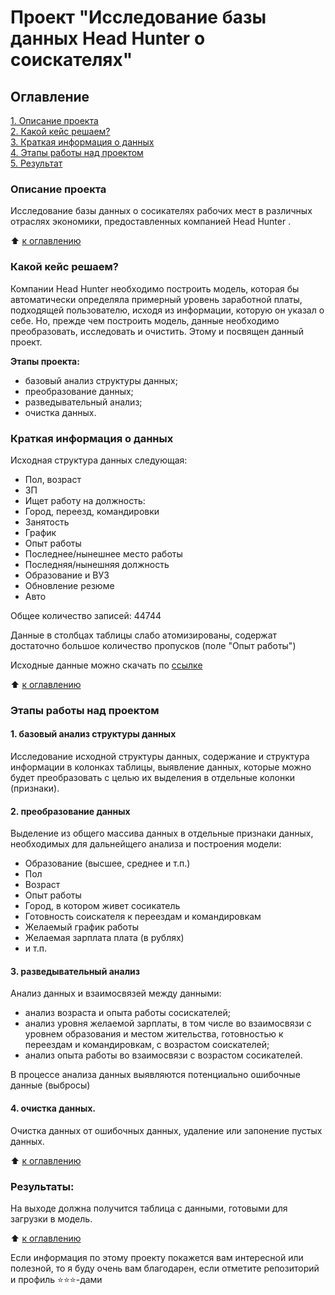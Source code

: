 # Проект "Исследование базы данных Head Hunter о соискателях"

## Оглавление  
[1. Описание проекта](#Описание-проекта)  
[2. Какой кейс решаем?](#Какой-кейс-решаем)  
[3. Краткая информация о данных](#Краткая-информация-о-данных)  
[4. Этапы работы над проектом](#Этапы-работы-над-проектом)  
[5. Результат](#Результаты)    

### Описание проекта    
Исследование базы данных о сосикателях рабочих мест в различных отраслях экономики, предоставленных компанией Head Hunter .

:arrow_up: [к оглавлению](#Оглавление)


### Какой кейс решаем?    
Компании Head Hunter необходимо построить модель, которая бы автоматически определяла примерный уровень заработной платы, подходящей пользователю, исходя из информации, которую он указал о себе. Но, прежде чем построить модель, данные необходимо преобразовать, исследовать и очистить. Этому и посвящен данный проект.


**Этапы проекта:**  
- базовый анализ структуры данных;
- преобразование данных;
- разведывательный анализ;
- очистка данных.


### Краткая информация о данных

Исходная структура данных следующая:  

- Пол, возраст 
- ЗП
- Ищет работу на должность:
- Город, переезд, командировки
- Занятость
- График
- Опыт работы
- Последнее/нынешнее место работы
- Последняя/нынешняя должность
- Образование и ВУЗ
- Обновление резюме
- Авто
 
Общее количество записей: 44744

Данные в столбцах таблицы слабо атомизированы, содержат достаточно большое количество пропусков (поле "Опыт работы")

Исходные данные можно скачать по [ссылке](https://drive.google.com/file/d/1vyhDyB7X_oAYnnjtPuUTQCA5LOAmpHIz/view?usp=sharing)

  
:arrow_up: [к оглавлению](#Оглавление)


### Этапы работы над проектом  

#### 1. базовый анализ структуры данных

Исследование исходной структуры данных, содержание и структура информации в колонках таблицы, выявление данных, которые можно будет преобразовать с целью их выделения в отдельные колонки (признаки).

#### 2. преобразование данных

Выделение из общего массива данных в отдельные признаки данных, необходимых для дальнейщего анализа и построения модели:
- Образование (высшее, среднее и т.п.)
- Пол
- Возраст
- Опыт работы
- Город, в котором живет сосикатель
- Готовность соискателя к переездам и командировкам
- Желаемый график работы
- Желаемая зарплата плата (в рублях)
- и т.п.

#### 3. разведывательный анализ

Анализ данных и взаимосвязей между данными:
- анализ возраста и опыта работы сосискателей;
- анализ уровня желаемой зарплаты, в том числе во взаимосвязи с уровнем образования и местом жительства, готовностью к переездам и командировкам, с возрастом соискателей;
- анализ опыта работы во взаимосвязи с возрастом сосикателей.

В процессе анализа данных выявляются потенциально ошибочные данные (выбросы)

#### 4. очистка данных.

Очистка данных от ошибочных данных, удаление или запонение пустых данных. 

:arrow_up: [к оглавлению](#Оглавление)

### Результаты:  

На выходе должна получится таблица с данными, готовыми для загрузки в модель.

:arrow_up: [к оглавлению](#Оглавление)



Если информация по этому проекту покажется вам интересной или полезной, то я буду очень вам благодарен, если отметите репозиторий и профиль ⭐️⭐️⭐️-дами